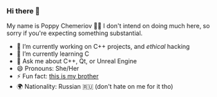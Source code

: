 ### Hi there 👋

My name is Poppy Chemeriov 👋🏻
I don't intend on doing much here, so sorry if you're expecting something substantial.

- 🔭 I’m currently working on C++ projects, and *ethical* hacking 
- 🌱 I’m currently learning C
- 💬 Ask me about C++, Qt, or Unreal Engine 
- 😄 Pronouns: She/Her
- ⚡ Fun fact: [this is my brother](https://github.com/LukeChemeriov)
- 🌍 Nationality: Russian  🇷🇺 (don't hate on me for it tho)
